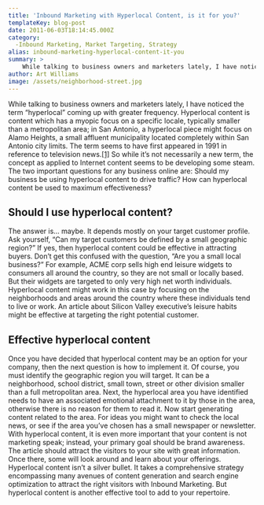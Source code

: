 ```yaml
---
title: 'Inbound Marketing with Hyperlocal Content, is it for you?'
templateKey: blog-post
date: 2011-06-03T18:14:45.000Z
category: 
  -Inbound Marketing, Market Targeting, Strategy
alias: inbound-marketing-hyperlocal-content-it-you
summary: > 
  	While talking to business owners and marketers lately, I have noticed the term "hyperlocal" coming up with greater frequency. Hyperlocal content is content which has a myopic focus on a specific locale, typically smaller than a metropolitan area; in San Antonio, a hyperlocal piece might focus on Alamo Heights, a small affluent municipality located completely within San Antonio city limits.
author: Art Williams
image: /assets/neighborhood-street.jpg
---
```


While talking to business owners and marketers lately, I have noticed the term “hyperlocal” coming up with greater frequency. Hyperlocal content is content which has a myopic focus on a specific locale, typically smaller than a metropolitan area; in San Antonio, a hyperlocal piece might focus on Alamo Heights, a small affluent municipality located completely within San Antonio city limits. The term seems to have first appeared in 1991 in reference to television news.[\[1\]](http://pqasb.pqarchiver.com/washingtonpost/access/72094684.html?dids=72094684:72094684&FMT=ABS&FMTS=ABS:FT&type=current&date=Mar+11%2C+1991&author=Paul+Farhi&pub=The+Washington+Post+%28pre-1997+Fulltext%29&desc=Taking+Local+Coverage+to+the+Limit%3A+24-Hour+Cable+News&pqatl=google) So while it’s not necessarily a new term, the concept as applied to Internet content seems to be developing some steam. The two important questions for any business online are: Should my business be using hyperlocal content to drive traffic? How can hyperlocal content be used to maximum effectiveness?

Should I use hyperlocal content?
--------------------------------

The answer is... maybe. It depends mostly on your target customer profile. Ask yourself, “Can my target customers be defined by a small geographic region?” If yes, then hyperlocal content could be effective in attracting buyers. Don’t get this confused with the question, “Are you a small local business?” For example, ACME corp sells high end leisure widgets to consumers all around the country, so they are not small or locally based. But their widgets are targeted to only very high net worth individuals. Hyperlocal content might work in this case by focusing on the neighborhoods and areas around the country where these individuals tend to live or work. An article about Silicon Valley executive’s leisure habits might be effective at targeting the right potential customer.

Effective hyperlocal content
----------------------------

Once you have decided that hyperlocal content may be an option for your company, then the next question is how to implement it. Of course, you must identify the geographic region you will target. It can be a neighborhood, school district, small town, street or other division smaller than a full metropolitan area. Next, the hyperlocal area you have identified needs to have an associated emotional attachment to it by those in the area, otherwise there is no reason for them to read it. Now start generating content related to the area. For ideas you might want to check the local news, or see if the area you’ve chosen has a small newspaper or newsletter. With hyperlocal content, it is even more important that your content is not marketing speak; instead, your primary goal should be brand awareness. The article should attract the visitors to your site with great information. Once there, some will look around and learn about your offerings. Hyperlocal content isn’t a silver bullet. It takes a comprehensive strategy encompassing many avenues of content generation and search engine optimization to attract the right visitors with Inbound Marketing. But hyperlocal content is another effective tool to add to your repertoire.